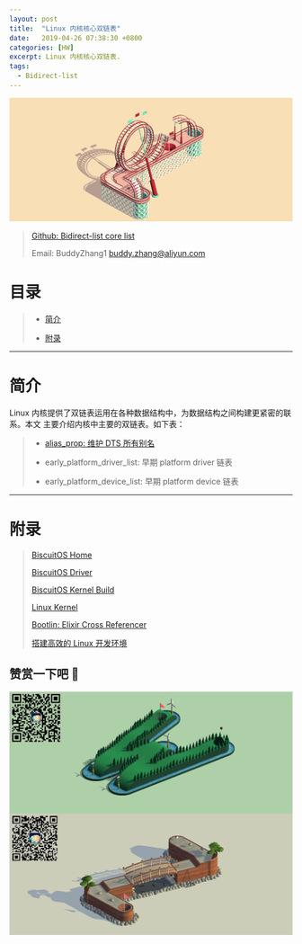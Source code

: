 ```yaml
---
layout: post
title:  "Linux 内核核心双链表"
date:   2019-04-26 07:38:30 +0800
categories: [HW]
excerpt: Linux 内核核心双链表.
tags:
  - Bidirect-list
---
```


![DTS](https://raw.githubusercontent.com/EmulateSpace/PictureSet/master/BiscuitOS/kernel/IND00000L.jpg)

> [Github: Bidirect-list core list](https://github.com/BiscuitOS/HardStack/tree/master/Algorithem/list/bindirect-list/core)
>
> Email: BuddyZhang1 <buddy.zhang@aliyun.com>

# 目录

> - [简介](#LIST)
>
> - [附录](#附录)

-----------------------------------

# <span id="LIST">简介</span>

Linux 内核提供了双链表运用在各种数据结构中，为数据结构之间构建更紧密的联系。本文
主要介绍内核中主要的双链表。如下表：

> - [alias_prop: 维护 DTS 所有别名](https://biscuitos.github.io/blog/LIST_alias_prop/)
>
> - early_platform_driver_list: 早期 platform driver 链表
>
> - early_platform_device_list: 早期 platform device 链表

-----------------------------------------------

# <span id="附录">附录</span>

> [BiscuitOS Home](https://biscuitos.github.io/)
>
> [BiscuitOS Driver](https://biscuitos.github.io/blog/BiscuitOS_Catalogue/)
>
> [BiscuitOS Kernel Build](https://biscuitos.github.io/blog/Kernel_Build/)
>
> [Linux Kernel](https://www.kernel.org/)
>
> [Bootlin: Elixir Cross Referencer](https://elixir.bootlin.com/linux/latest/source)
>
> [搭建高效的 Linux 开发环境](https://biscuitos.github.io/blog/Linux-debug-tools/)

## 赞赏一下吧 🙂

![MMU](https://raw.githubusercontent.com/EmulateSpace/PictureSet/master/BiscuitOS/kernel/HAB000036.jpg)
